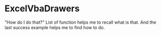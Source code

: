# ExcelVbaDrawers
"How do I do that?"
List of function helps me to recall what is that.
And the last success example helps me to find how to do.
